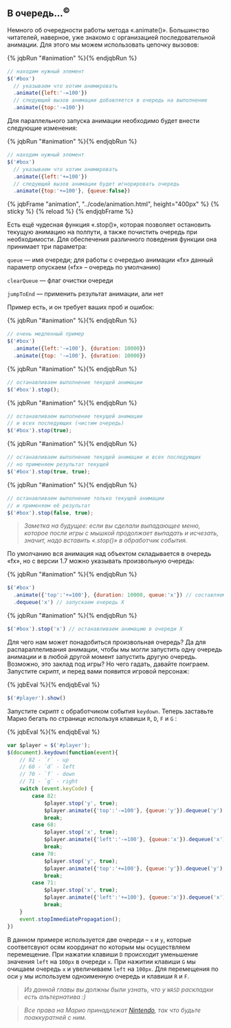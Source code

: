 ## В очередь…<sup>©</sup>

Немного об очередности работы метода «.animate()». Большинство читателей, наверное, уже знакомо с организацией последовательной анимации. Для этого мы можем использовать цепочку вызовов:

{% jqbRun "#animation" %}{% endjqbRun %}
```javascript
// находим нужный элемент
$('#box')
  // указываем что хотим анимировать
  .animate({left:'-=100'})
  // следующий вызов анимации добавляется в очередь на выполнение
  .animate({top:'-=100'})
```

Для параллельного запуска анимации необходимо будет внести следующие изменения:

{% jqbRun "#animation" %}{% endjqbRun %}
```javascript
// находим нужный элемент
$('#box')
  // указываем что хотим анимировать
  .animate({left:'+=100'})
  // следующий вызов анимации будет игнорировать очередь
  .animate({top:'+=100'}, {queue:false})
```

{% jqbFrame "animation", "../code/animation.html", height="400px" %}
{% sticky %}
{% reload %}
{% endjqbFrame %}

Есть ещё чудесная функция «.stop()», которая позволяет остановить текущую анимацию на полпути, а также почистить очередь при необходимости. Для обеспечения различного поведения функции она принимает три параметра:

`queue` — имя очереди; для работы с очередью анимации «fx» данный параметр опускаем («fx» – очередь по умолчанию)

`clearQueue` — флаг очистки очереди

`jumpToEnd` — применить результат анимации, али нет

Пример есть, и он требует ваших проб и ошибок:

{% jqbRun "#animation" %}{% endjqbRun %}
```javascript
// очень медленный пример
$('#box')
  .animate({left:'-=100'}, {duration: 10000})
  .animate({top: '-=100'}, {duration: 10000})
```

{% jqbRun "#animation" %}{% endjqbRun %}
```javascript
// останавливаем выполнение текущей анимации
$('#box').stop();
```

{% jqbRun "#animation" %}{% endjqbRun %}
```javascript
// останавливаем выполнение текущей анимации
// и всех последующих (чистим очередь)
$('#box').stop(true);
```

{% jqbRun "#animation" %}{% endjqbRun %}
```javascript
// останавливаем выполнение текущей анимации и всех последующих
// но применяем результат текущей
$('#box').stop(true, true);
```

{% jqbRun "#animation" %}{% endjqbRun %}
```javascript
// останавливаем выполнение только текущей анимации
// и применяем её результат
$('#box').stop(false, true);
```

> _Заметка на будущее: если вы сделали выпадающее меню, которое после игры с мышкой продолжает выпадать и исчезать, значит, надо вставить «.stop()» в обработчик события._

По умолчанию вся анимация над объектом складывается в очередь «fx», но с версии 1.7 можно указывать произвольную очередь:

{% jqbRun "#animation" %}{% endjqbRun %}
```javascript
$('#box')
  .animate({'top':'+=100'}, {duration: 10000, queue:'x'}) // составляем очередь X
  .dequeue('x') // запускаем очередь X
```

{% jqbRun "#animation" %}{% endjqbRun %}
```javascript
$('#box').stop('x') // останавливаем анимацию в очереди X
```

Для чего нам может понадобиться произвольная очередь? Да для распараллеливания анимации, чтобы мы могли запустить одну очередь анимации и в любой другой момент запустить другую очередь. Возможно, это заклад под игры? Но чего гадать, давайте поиграем. Запустите скрипт, и перед вами появится игровой персонаж:

{% jqbEval %}{% endjqbEval %}
```javascript
$('#player').show()
```

<div style="position:relative">
<div id="player" style="position:absolute;width:200px;top:24px;right:24px;display:none">
<img src="../assets/img/mario.svg" alt="Mario Player"/>
</div>
</div>

Запустите скрипт с обработчиком события `keydown`. Теперь заставьте Марио бегать по странице используя клавиши `R`, `D`, `F` и `G` :

{% jqbEval %}{% endjqbEval %}
```javascript
var $player = $('#player');
$(document).keydown(function(event){
    // 82 - `r` - up
    // 68 - `d` - left
    // 70 - `f` - down
    // 71 - `g` - right
    switch (event.keyCode) {
        case 82:
            $player.stop('y', true);
            $player.animate({'top':'-=100'}, {queue:'y'}).dequeue('y');
            break;
        case 68:
            $player.stop('x', true);
            $player.animate({'left':'-=100'}, {queue:'x'}).dequeue('x');
            break;
        case 70:
            $player.stop('y', true);
            $player.animate({'top':'+=100'}, {queue:'y'}).dequeue('y');
            break;
        case 71:
            $player.stop('x', true);
            $player.animate({'left':'+=100'}, {queue:'x'}).dequeue('x');
            break;
    }
    event.stopImmediatePropagation();
})
```

В данном примере используется две очереди – `x` и `y`, которые соответсвуют осям координат по которым мы осуществляем перемещение. При нажатии клавиши `D` происходит уменьшение значения `left` на `100px` в очереди `x`. При нажитии клавиши `G` мы очищаем очередь `x` и увеличиваем `left` на `100px`. Для перемещения по оси `y` мы используем одноименную очередь и клавиши `R` и `F`.

> _Из данной главы вы должны были узнать, что у `WASD` раскладки есть альтернатива :)_

> _Все права на Марио принадлежат [Nintendo](https://www.nintendo.com/), так что будьте поаккуратней с ним._
